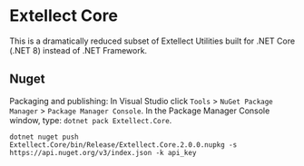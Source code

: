 ﻿# Extellect Core
This is a dramatically reduced subset of Extellect Utilities built for .NET Core (.NET 8) instead of .NET Framework.

## Nuget
Packaging and publishing:
In Visual Studio click `Tools` > `NuGet Package Manager` > `Package Manager Console`.
In the Package Manager Console window, type: `dotnet pack Extellect.Core`.

`dotnet nuget push Extellect.Core/bin/Release/Extellect.Core.2.0.0.nupkg -s https://api.nuget.org/v3/index.json -k api_key`